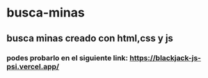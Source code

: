 # busca-minas
## busca minas creado con html,css y js 
### podes probarlo en el siguiente link: https://blackjack-js-psi.vercel.app/

